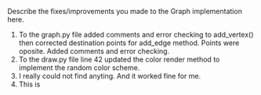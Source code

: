 Describe the fixes/improvements you made to the Graph implementation here.

1.  To the graph.py file added comments and error checking to add_vertex() then corrected destination points for add_edge method. Points were oposite. Added comments and error checking. 
2.  To the draw.py file line 42 updated the color render method to implement the random color scheme.
3. I really could not find anyting. And it worked fine for me. 
4. This is 